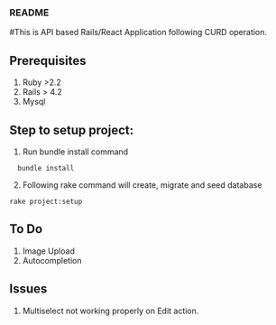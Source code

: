 ### README

#This is API based Rails/React Application following CURD operation.

## Prerequisites
1. Ruby >2.2
2. Rails > 4.2
3. Mysql

## Step to setup project:

1. Run bundle install command
```
  bundle install
```
2. Following rake command will create, migrate and seed database
```
rake project:setup
```

## To Do
1. Image Upload 
2. Autocompletion

## Issues
1. Multiselect not working properly on Edit action. 
